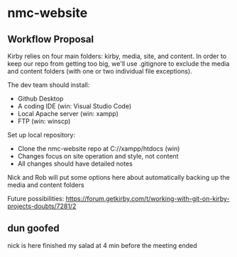 # nmc-website
 
## Workflow Proposal

Kirby relies on four main folders: kirby, media, site, and content. In order to keep our repo from getting too big, we'll use .gitignore to exclude the media and content folders (with one or two individual file exceptions). 

The dev team should install:
- Github Desktop
- A coding IDE (win: Visual Studio Code)
- Local Apache server (win: xampp)
- FTP (win: winscp)

Set up local repository:
- Clone the nmc-website repo at C://xampp/htdocs (win)
- Changes focus on site operation and style, not content
- All changes should have detailed notes

Nick and Rob will put some options here about automatically backing up the media and content folders
  
Future possibilities:
https://forum.getkirby.com/t/working-with-git-on-kirby-projects-doubts/7281/2

## dun goofed

nick is here
finished my salad at 4 min before the meeting ended